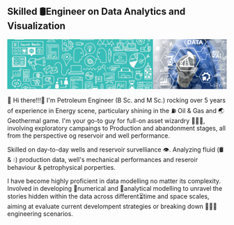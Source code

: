 ## Skilled 🛢️Engineer on Data Analytics and Visualization 

![Alternate Text](https://raw.githubusercontent.com/luis12pez/luis12pez/master/1stbanner.png)

👋 Hi there!!!👋  I'm Petroleum Engineer (B Sc. and M Sc.) rocking over 5 years of experience in Energy scene, particulary shining in the ⛽ Oil & Gas and 🌏 Geothermal game. I'm your go-to guy for full-on asset wizardry 👨🏽‍💼, involving exploratory campaings to Production and abandonment stages, all from the perspective og reservoir and well performance.  

Skilled on day-to-day wells and reservoir survelliance 👁️. Analyzing fluid (🛢️ & 💧) production data, well's mechanical performances and reseroir behaviour & petrophysical porperties. 

I have become highly proficient in data modelling no matter its complexity. Involved in developing 🔢numerical and 🔬analytical modelling to unravel the stories hidden within the data across different⏳time and space scales, aiming at evaluate current develompent strategies or breaking down 🧑🏽‍🔬engineering scenarios.


<!--
**luis12pez/luis12pez** is a ✨ _special_ ✨ repository because its `README.md` (this file) appears on your GitHub profile.

Here are some ideas to get you started:

- 🔭 I’m currently working on ...
- 🌱 I’m currently learning ...
- 👯 I’m looking to collaborate on ...
- 🤔 I’m looking for help with ...
- 💬 Ask me about ...
- 📫 How to reach me: ...
- 😄 Pronouns: ...
- ⚡ Fun fact: ...
-->
